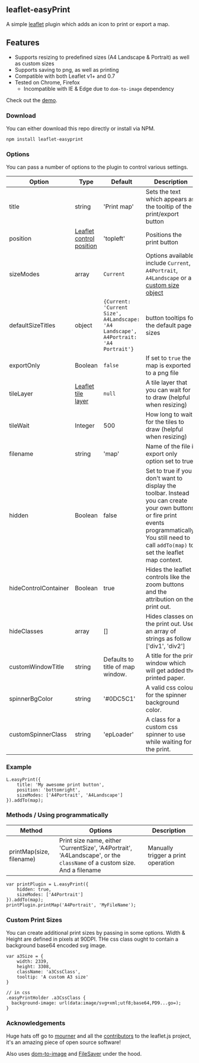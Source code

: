 ## leaflet-easyPrint
A simple [leaflet](http://www.leafletjs.com) plugin which adds an icon to print or export a map. 

## Features
* Supports resizing to predefined sizes (A4 Landscape & Portrait) as well as custom sizes
* Supports saving to png, as well as printing
* Compatible with both Leaflet v1+ and 0.7
* Tested on Chrome, Firefox
  * Incompatible with IE & Edge due to `dom-to-image` dependency

Check out the [demo](http://rowanwins.github.io/leaflet-easyPrint/).

### Download
You can either download this repo directly or install via NPM.
````
npm install leaflet-easyprint
````

### Options
You can pass a number of options to the plugin to control various settings.

| Option        | Type         | Default      | Description   |
| ------------- |--------------|--------------|---------------|
| title | string | 'Print map' | Sets the text which appears as the tooltip of the print/export button |
| position | [Leaflet control position](http://leafletjs.com/reference-1.1.0.html#controls) | 'topleft' | Positions the print button |
| sizeModes | array | `Current` | Options available include `Current`, `A4Portrait`, `A4Landscape` or a [custom size object](#custom-print-sizes) |
| defaultSizeTitles | object | `{Current: 'Current Size', A4Landscape: 'A4 Landscape', A4Portrait: 'A4 Portrait'}`| button tooltips for the default page sizes |
| exportOnly | Boolean | `false` | If set to `true` the map is exported to a png file |
| tileLayer | [Leaflet tile layer](http://leafletjs.com/reference-1.1.0.html#tilelayer) | `null` | A tile layer that you can wait for to draw (helpful when resizing) |
| tileWait | Integer | 500 | How long to wait for the tiles to draw (helpful when resizing) |
| filename | string | 'map' | Name of the file if export only option set to true |
| hidden | Boolean | false | Set to true if you don't want to display the toolbar. Instead you can create your own buttons or fire print events programmatically. You still need to call `addTo(map)` to set the leaflet map context. |
| hideControlContainer | Boolean | true | Hides the leaflet controls like the zoom buttons and the attribution on the print out. |
| hideClasses | array | [] | Hides classes on the print out. Use an array of strings as follow : ['div1', 'div2'] |
| customWindowTitle | string | Defaults to title of map window. | A title for the print window which will get added the printed paper. |
| spinnerBgColor | string | '#0DC5C1' | A valid css colour for the spinner background color. |
| customSpinnerClass | string | 'epLoader' | A class for a custom css spinner to use while waiting for the print. |


### Example
````
L.easyPrint({
	title: 'My awesome print button',
	position: 'bottomright',
	sizeModes: ['A4Portrait', 'A4Landscape']
}).addTo(map);
````

### Methods / Using programmatically
| Method        | Options      | Description   |
| --------------|--------------|--------------|
| printMap(size, filename) | Print size name, either 'CurrentSize', 'A4Portrait', 'A4Landscape', or the `className` of a custom size. And a filename | Manually trigger a print operation |
````
var printPlugin = L.easyPrint({
	hidden: true,
	sizeModes: ['A4Portrait']
}).addTo(map); 
printPlugin.printMap('A4Portrait', 'MyFileName');
````


### Custom Print Sizes
You can create additional print sizes by passing in some options. Width & Height are defined in pixels at 90DPI. THe css class ought to contain a background base64 encoded svg image.
````
var a3Size = {
	width: 2339,
	height: 3308,
	className: 'a3CssClass',
	tooltip: 'A custom A3 size'
}

// in css 
.easyPrintHolder .a3CssClass { 
  background-image: url(data:image/svg+xml;utf8;base64,PD9...go=);
}
````

### Acknowledgements
Huge hats off go to [mourner](https://github.com/mourner) and all the [contributors](https://github.com/Leaflet/Leaflet/graphs/contributors) to the leaflet.js project, it's an amazing piece of open source software!

Also uses [dom-to-image](https://github.com/tsayen/dom-to-image) and [FileSaver](https://github.com/eligrey/FileSaver.js) under the hood.
